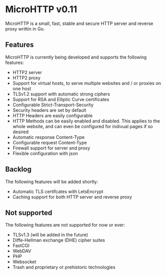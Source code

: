 # MicroHTTP v0.11
MicroHTTP is a small, fast, stable and secure HTTP server and reverse proxy writtin in Go.

## Features
MicroHTTP is currently being developed and supports the following features:<br>
* HTTP2 server
* HTTP2 proxy
* Support for virtual hosts, to serve multiple websites and / or proxies on one host
* TLSv1.2 support with automatic strong ciphers
* Support for RSA and Elliptic Curve certificates
* Configurable Strict-Transport-Security
* Security headers are set by default
* HTTP Headers are easily configurable
* HTTP Methods can be easily enabled and disabled. This applies to the whole website, and can even be configured for indivual pages if so desired
* Automatic response Content-Type
* Configurable request Content-Type
* Firewall support for server and proxy
* Flexible configuration with json<br>

## Backlog
The following features will be added shortly:<br>
* Automatic TLS certifcates with LetsEncrypt
* Caching support for both HTTP server and reverse proxy

## Not supported
The following features are not supported for now or ever:<br>
* TLSv1.3 (will be added in the future)
* Diffe-Hellman exchange (DHE) cipher suites
* FastCGI
* WebDAV
* PHP
* Websocket
* Trash and proprietary or prehistoric technologies
